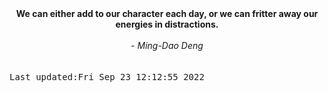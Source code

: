 
<div align="center"><b><span>We can either add to our character each day, or we can fritter away our energies in distractions.</span></b><br><br><i> - Ming-Dao Deng</i></div>
<br><br><kbd>Last updated:Fri Sep 23 12:12:55 2022</kbd>